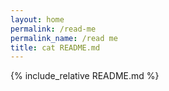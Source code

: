 ```yaml
---
layout: home
permalink: /read-me
permalink_name: /read me
title: cat README.md
---
```


{% include_relative README.md %}
